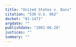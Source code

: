 ```yaml
---
title: "United States v. Bass"
citation: "536 U.S. 862"
docket: "01-1471"
argdate: ""
publishdate: "2002-06-28"
justices: ""
summary: ""
---
```


